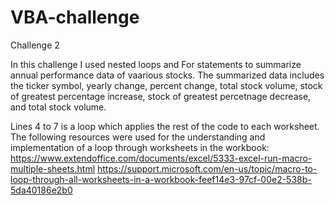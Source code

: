 # VBA-challenge
Challenge 2

In this challenge I used nested loops and For statements to summarize annual performance data of vaarious stocks. 
The summarized data includes the ticker symbol, yearly change, percent change, total stock volume, stock of greatest percentage increase, stock of greatest percetnage decrease, and total stock volume.

Lines 4 to 7 is a loop which applies the rest of the code to each worksheet.
The following resources were used for the understanding and implementation of a loop through worksheets in the workbook: 
https://www.extendoffice.com/documents/excel/5333-excel-run-macro-multiple-sheets.html
https://support.microsoft.com/en-us/topic/macro-to-loop-through-all-worksheets-in-a-workbook-feef14e3-97cf-00e2-538b-5da40186e2b0
